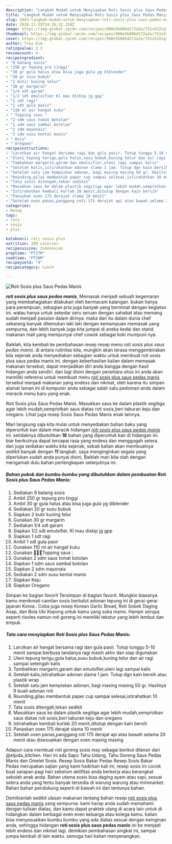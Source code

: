 ```yaml
---
description: "Langkah Mudah untuk Menyiapkan Roti Sosis plus Saus Pedas Manis, Anti Gagal"
title: "Langkah Mudah untuk Menyiapkan Roti Sosis plus Saus Pedas Manis, Anti Gagal"
slug: 2843-langkah-mudah-untuk-menyiapkan-roti-sosis-plus-saus-pedas-manis-anti-gagal
date: 2020-11-25T14:26:32.250Z
image: https://img-global.cpcdn.com/recipes/900e5b806d272a2e/751x532cq70/roti-sosis-plus-saus-pedas-manis-foto-resep-utama.jpg
thumbnail: https://img-global.cpcdn.com/recipes/900e5b806d272a2e/751x532cq70/roti-sosis-plus-saus-pedas-manis-foto-resep-utama.jpg
cover: https://img-global.cpcdn.com/recipes/900e5b806d272a2e/751x532cq70/roti-sosis-plus-saus-pedas-manis-foto-resep-utama.jpg
author: Troy Kim
ratingvalue: 3.3
reviewcount: 4
recipeingredient:
- "9 batang sosis"
- "250 gr tepung pro tinggi"
- "30 gr gula halus atau bisa juga gula yg diblender"
- "20 gr susu bubuk"
- "2 butir kuning telur"
- "30 gr margarin"
- "1/4 sdt garam"
- "1/2 sdt emulsifier Kl mau diskip jg gpp"
- "1 sdt ragi"
- "1 sdt gula pasir"
- "110 ml air hangat kuku"
- " Topping saus "
- "2 sdm saus tomat botolan"
- "1 sdm saus sambal botolan"
- "2 sdm mayonais"
- "2 sdm susu kental manis"
- " Keju"
- " Oregano"
recipeinstructions:
- "Larutkan air hangat bersama ragi dan gula pasir. Tutup tunggu 5-10 menit sampai berbusa tandanya ragi masih aktiv dan siap digunakan"
- "Uleni tepung terigu,gula halus,susu bubuk,kuning telur dan air ragi sampai setengah kalis"
- "Tambahkan margarin,garam dan emulsifier,uleni lagi sampai kalis"
- "Setelah kalis,istirahatkan adonan slama 1 jam. Tutup dgn kain bersih atau plastik wrap"
- "Setelah satu jam kempiskan adonan, bagi masing masing 50 gr. Hasilnya 9 buah adonan roti"
- "Rounding,gilas membentuk paper cup sampai selesai,istirahatkan 10 menit"
- "Tata sosis ditengah,tekan sedikit"
- "Masukkan saus ke dalam plastik segitiga agar lebih mudah,sempŕotkan saus diatas roti sosis,beri taburan keju dan oregano"
- "Istirahatkan kembali kurleb 20 menit,ditutup dengan kain bersih"
- "Panaskan oven 175 derajat slama 10 menit"
- "Setelah oven panas,panggang roti 175 derajat api atas bawah selama 20 menit atau disesuaikan dengan oven masing masing"
categories:
- Resep
tags:
- roti
- sosis
- plus

katakunci: roti sosis plus 
nutrition: 200 calories
recipecuisine: Indonesian
preptime: "PT27M"
cooktime: "PT38M"
recipeyield: "4"
recipecategory: Lunch

---
```



![Roti Sosis plus Saus Pedas Manis](https://img-global.cpcdn.com/recipes/900e5b806d272a2e/751x532cq70/roti-sosis-plus-saus-pedas-manis-foto-resep-utama.jpg)

<b><i>roti sosis plus saus pedas manis</i></b>, Memasak menjadi sebuah kegemaran yang membahagiakan dilakukan oleh bermacam kalangan. bukan hanya para perempuan, sebagian pria juga banyak yang berminat dengan kegiatan ini. walau hanya untuk sekedar seru seruan dengan sahabat atau memang sudah menjadi passion dalam dirinya. maka dari itu dalam dunia chef sekarang banyak ditemukan laki laki dengan kemampuan memasak yang sempurna, dan lebih banyak juga kita jumpai di aneka kedai dan stand makanan mall yang mempunyai chef cowok sebagai koki mumpuni nya.

Baiklah, kita kembali ke pembahasan resep resep menu <i>roti sosis plus saus pedas manis</i>. di antara rutinitas kita, mungkin akan terasa menggembirakan bila sejenak anda menyediakan sebagian waktu untuk membuat roti sosis plus saus pedas manis ini. dengan keberhasilan kalian dalam memasak makanan tersebut, dapat menjadikan diri anda bangga dengan hasil hidangan anda sendiri. dan lagi disini dengan perantara situs ini anda akan memiliki referensi untuk membuat menu <u>roti sosis plus saus pedas manis</u> tersebut menjadi makanan yang endess dan nikmat, oleh karena itu simpan alamat laman ini di komputer anda sebagai salah satu pedoman anda dalam meracik menu baru yang enak.

Roti Sosis plus Saus Pedas Manis. Masukkan saus ke dalam plastik segitiga agar lebih mudah,sempŕotkan saus diatas roti sosis,beri taburan keju dan oregano. Lihat juga resep Sosis Saus Pedas Manis enak lainnya.


Mari langsung saja kita mulai untuk menyediakan bahan baku yang diperuntuk kan dalam meracik hidangan <u><i>roti sosis plus saus pedas manis</i></u> ini. setidaknya dibutuhkan <b>18</b> bahan yang diperuntuk kan di hidangan ini. biar berikutnya dapat tercapai rasa yang endess dan menggugah selera. dan juga sediakan waktu kita sejenak, sebab kalian akan membuatnya sedikit banyak dengan <b>11</b> langkah. saya menginginkan segala yang diperlukan sudah anda punyai disini, Baiklah mari kita olah dengan mengamati dulu bahan perlengkapan selanjutnya ini.

<!--inarticleads1-->

##### Bahan pokok dan bumbu-bumbu yang dibutuhkan dalam pembuatan Roti Sosis plus Saus Pedas Manis:

1. Sediakan 9 batang sosis
1. Ambil 250 gr tepung pro tinggi
1. Ambil 30 gr gula halus atau bisa juga gula yg diblender
1. Sediakan 20 gr susu bubuk
1. Siapkan 2 butir kuning telur
1. Gunakan 30 gr margarin
1. Sediakan 1/4 sdt garam
1. Siapkan 1/2 sdt emulsifier. Kl mau diskip jg gpp
1. Siapkan 1 sdt ragi
1. Ambil 1 sdt gula pasir
1. Gunakan 110 ml air hangat kuku
1. Gunakan  👩🏻‍🍳Topping saus :
1. Gunakan 2 sdm saus tomat botolan
1. Siapkan 1 sdm saus sambal botolan
1. Siapkan 2 sdm mayonais
1. Sediakan 2 sdm susu kental manis
1. Siapkan  Keju
1. Siapkan  Oregano


Simpan ke bagian favorit Tersimpan di bagian favorit. Mungkin biasanya kamu menikmati camilan sosis berbalut adonan tepung ini di gerai-gerai jajanan Korea.. Coba juga resep Korean Garlic Bread, Roti Sobek Daging Asap, dan Bola Ubi Kopong untuk kamu yang suka manis. Hampir serupa seperti risoles namun roti goreng ini memiliki tekstur yang lebih lembut dan empuk. 

<!--inarticleads2-->

##### Tata cara menyiapkan Roti Sosis plus Saus Pedas Manis:

1. Larutkan air hangat bersama ragi dan gula pasir. Tutup tunggu 5-10 menit sampai berbusa tandanya ragi masih aktiv dan siap digunakan
1. Uleni tepung terigu,gula halus,susu bubuk,kuning telur dan air ragi sampai setengah kalis
1. Tambahkan margarin,garam dan emulsifier,uleni lagi sampai kalis
1. Setelah kalis,istirahatkan adonan slama 1 jam. Tutup dgn kain bersih atau plastik wrap
1. Setelah satu jam kempiskan adonan, bagi masing masing 50 gr. Hasilnya 9 buah adonan roti
1. Rounding,gilas membentuk paper cup sampai selesai,istirahatkan 10 menit
1. Tata sosis ditengah,tekan sedikit
1. Masukkan saus ke dalam plastik segitiga agar lebih mudah,sempŕotkan saus diatas roti sosis,beri taburan keju dan oregano
1. Istirahatkan kembali kurleb 20 menit,ditutup dengan kain bersih
1. Panaskan oven 175 derajat slama 10 menit
1. Setelah oven panas,panggang roti 175 derajat api atas bawah selama 20 menit atau disesuaikan dengan oven masing masing


Adapun cara membuat roti goreng sosis may sebagai berikut dilansir dari @elpida_kitchen. Hari ini ada Sapo Tahu Udang, Tahu Goreng Saus Pedas Manis dan Omelet Sosis. Resep Sosis Bakar Pedas Resep Sosis Bakar Pedas merupakan sajian yang kami hadirkan kali ini, resep sosis ini cocok buat sarapan pagi hari sebelum aktifitas anda berkerja atau berangkat sekolah anak anda. Bahan utama sosis bisa daging ayam atau sapi, sesuai selera anda yang tentu banyak tersedia di warung warung atau minimarket. Bahan bahan pendukung seperti di bawah ini dan tentunya bahan. 

Demikianlah sedikit ulasan makanan tentang bahan resep <u>roti sosis plus saus pedas manis</u> yang sempurna. kami harap anda sudah memahami dengan tulisan diatas, dan kamu dapat praktek ulang di acara lain untuk di hidangkan dalam berbagai even even keluarga atau kolega kamu. kalian bisa menyesuaikan bumbu bumbu yang ada diatas sesuai dengan keinginan anda, sehingga hidangan <b>roti sosis plus saus pedas manis</b> ini bs menjadi lebih endess dan nikmat lagi. demikian pembahasan singkat ini, sampai jumpa kembali di lain waktu. semoga hari kalian menyenangkan.
